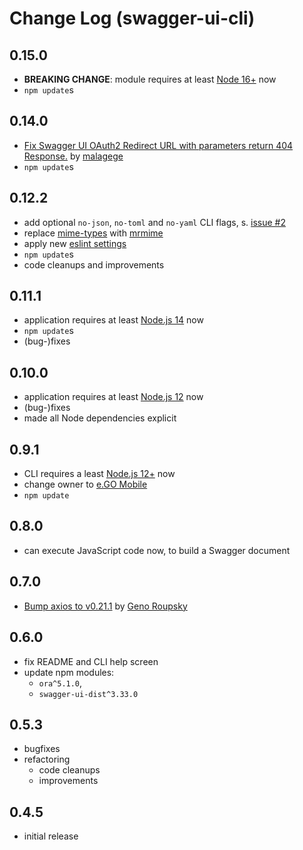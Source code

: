 # Change Log (swagger-ui-cli)

## 0.15.0

- **BREAKING CHANGE**: module requires at least [Node 16+](https://github.com/nodejs/node/blob/main/doc/changelogs/CHANGELOG_V16.md) now
- `npm update`s

## 0.14.0

- [Fix Swagger UI OAuth2 Redirect URL with parameters return 404 Response.](https://github.com/egomobile/swagger-ui-cli/pull/3) by [malagege](https://github.com/malagege)
- `npm update`s

## 0.12.2

- add optional `no-json`, `no-toml` and `no-yaml` CLI flags, s. [issue #2](https://github.com/egomobile/swagger-ui-cli/issues/2)
- replace [mime-types](https://www.npmjs.com/package/mime-types) with [mrmime](https://www.npmjs.com/package/mrmime)
- apply new [eslint settings](https://github.com/egomobile/eslint-config-ego)
- `npm update`s
- code cleanups and improvements

## 0.11.1

- application requires at least [Node.js 14](https://nodejs.org/es/blog/release/v14.0.0/) now
- `npm update`s
- (bug-)fixes

## 0.10.0

- application requires at least [Node.js 12](https://nodejs.org/es/blog/release/v12.0.0/) now
- (bug-)fixes
- made all Node dependencies explicit

## 0.9.1

- CLI requires a least [Node.js 12+](https://nodejs.org/en/blog/release/v12.0.0/) now
- change owner to [e.GO Mobile](https://e-go-mobile.com/)
- `npm update`

## 0.8.0

- can execute JavaScript code now, to build a Swagger document

## 0.7.0

- [Bump axios to v0.21.1](https://github.com/egodigital/swagger-ui-cli/pull/1) by [Geno Roupsky](https://github.com/groupsky)

## 0.6.0

- fix README and CLI help screen
- update npm modules:
  - `ora^5.1.0`,
  - `swagger-ui-dist^3.33.0`

## 0.5.3

- bugfixes
- refactoring
  - code cleanups
  - improvements

## 0.4.5

- initial release
